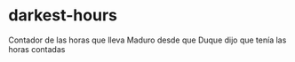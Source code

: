 # darkest-hours
Contador de las horas que lleva Maduro desde que Duque dijo que tenía las horas contadas

